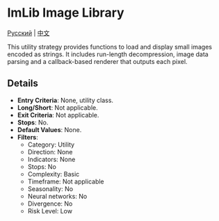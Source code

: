 # ImLib Image Library
[Русский](README_ru.md) | [中文](README_cn.md)

This utility strategy provides functions to load and display small images encoded as strings. It includes run-length decompression, image data parsing and a callback-based renderer that outputs each pixel.

## Details

- **Entry Criteria**: None, utility class.
- **Long/Short**: Not applicable.
- **Exit Criteria**: Not applicable.
- **Stops**: No.
- **Default Values**: None.
- **Filters**:
  - Category: Utility
  - Direction: None
  - Indicators: None
  - Stops: No
  - Complexity: Basic
  - Timeframe: Not applicable
  - Seasonality: No
  - Neural networks: No
  - Divergence: No
  - Risk Level: Low
